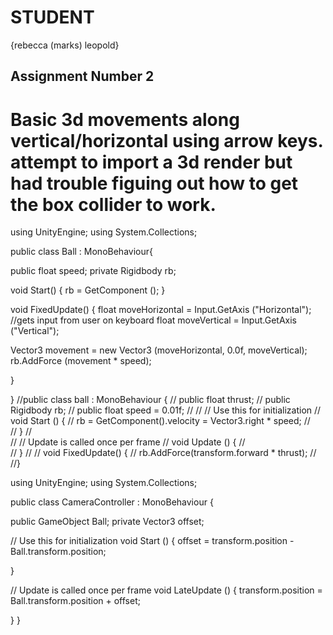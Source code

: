 # STUDENT

{rebecca (marks) leopold}

## Assignment Number 2

# Basic 3d movements along vertical/horizontal using arrow keys. attempt to import a 3d render but had trouble figuing out how to get the box collider to work. 

using UnityEngine;
using System.Collections;


public class Ball : MonoBehaviour{

public float speed;
private Rigidbody rb;

void Start() {
rb = GetComponent<Rigidbody> ();
}


void FixedUpdate() {
float moveHorizontal = Input.GetAxis ("Horizontal"); //gets input from user on keyboard
float moveVertical = Input.GetAxis ("Vertical"); 

Vector3 movement = new Vector3 (moveHorizontal, 0.0f, moveVertical);
rb.AddForce (movement * speed);

}

}
//public class ball : MonoBehaviour {
//	public float thrust;
//	public Rigidbody rb;
//	public float speed = 0.01f;
//
//	// Use this for initialization
//	void Start () {
//		rb = GetComponent<Rigidbody>().velocity = Vector3.right * speed;
//	
//	}
//	
//	// Update is called once per frame
//	void Update () {
//	
//	}
//
//	void FixedUpdate() {
//		rb.AddForce(transform.forward * thrust);
//
//}


using UnityEngine;
using System.Collections;

public class CameraController : MonoBehaviour {

public GameObject Ball;
private Vector3 offset;



// Use this for initialization
void Start () {
offset = transform.position - Ball.transform.position;

}

// Update is called once per frame
void LateUpdate () {
transform.position = Ball.transform.position + offset;

}
}
